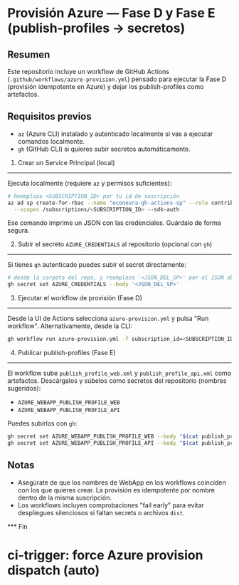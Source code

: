 # Provisión Azure — Fase D y Fase E (publish-profiles → secretos)

Resumen
-------
Este repositorio incluye un workflow de GitHub Actions (`.github/workflows/azure-provision.yml`) pensado para ejecutar la Fase D (provisión idempotente en Azure) y dejar los publish-profiles como artefactos.

Requisitos previos
------------------
- `az` (Azure CLI) instalado y autenticado localmente si vas a ejecutar comandos localmente.
- `gh` (GitHub CLI) si quieres subir secretos automáticamente.

1) Crear un Service Principal (local)
-----------------------------------
Ejecuta localmente (requiere `az` y permisos suficientes):

```bash
# Reemplaza <SUBSCRIPTION_ID> por tu id de suscripción
az ad sp create-for-rbac --name "econeura-gh-actions-sp" --role contributor \
  --scopes /subscriptions/<SUBSCRIPTION_ID> --sdk-auth
```

Ese comando imprime un JSON con las credenciales. Guárdalo de forma segura.

2) Subir el secreto `AZURE_CREDENTIALS` al repositorio (opcional con `gh`)
-----------------------------------------------------------------------
Si tienes `gh` autenticado puedes subir el secret directamente:

```bash
# desde la carpeta del repo, y reemplaza '<JSON_DEL_SP>' por el JSON obtenido
gh secret set AZURE_CREDENTIALS --body '<JSON_DEL_SP>'
```

3) Ejecutar el workflow de provisión (Fase D)
---------------------------------------------
Desde la UI de Actions selecciona `azure-provision.yml` y pulsa "Run workflow".
Alternativamente, desde la CLI:

```bash
gh workflow run azure-provision.yml -f subscription_id=<SUBSCRIPTION_ID> -f resource_group=appsvc_linux_northeurope_basic
```

4) Publicar publish-profiles (Fase E)
-------------------------------------
El workflow sube `publish_profile_web.xml` y `publish_profile_api.xml` como artefactos. Descárgalos y súbelos como secretos del repositorio (nombres sugeridos):

- `AZURE_WEBAPP_PUBLISH_PROFILE_WEB`
- `AZURE_WEBAPP_PUBLISH_PROFILE_API`

Puedes subirlos con `gh`:

```bash
gh secret set AZURE_WEBAPP_PUBLISH_PROFILE_WEB --body "$(cat publish_profile_web.xml)"
gh secret set AZURE_WEBAPP_PUBLISH_PROFILE_API --body "$(cat publish_profile_api.xml)"
```

Notas
-----
- Asegúrate de que los nombres de WebApp en los workflows coinciden con los que quieres crear. La provisión es idempotente por nombre dentro de la misma suscripción.
- Los workflows incluyen comprobaciones "fail early" para evitar despliegues silenciosos si faltan secrets o archivos `dist`.

*** Fin
 
# ci-trigger: force Azure provision dispatch (auto)
